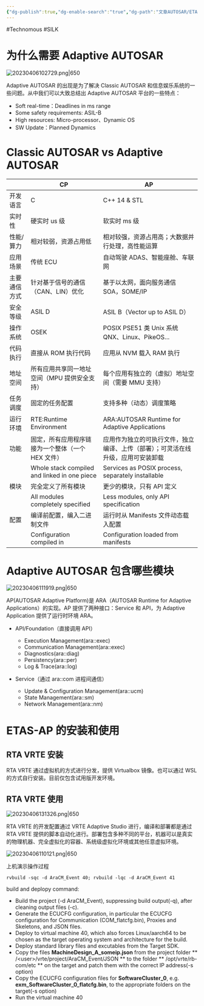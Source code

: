 ```yaml
---
{"dg-publish":true,"dg-enable-search":"true","dg-path":"文章AUTOSAR/ETAS Adaptive AUTOSAR 简介.md","permalink":"/文章AUTOSAR/ETAS Adaptive AUTOSAR 简介/","dgEnableSearch":"true","dgPassFrontmatter":true}
---
```


#Technomous #SILK 

# 为什么需要 Adaptive AUTOSAR

![20230406102729.png|650](/img/user/0.Asset/resource/20230406102729.png)

Adaptive AUTOSAR 的出现是为了解决 Classic AUTOSAR 和信息娱乐系统的一些问题。从中我们可以大致总结出 Adaptive AUTOSAR 平台的一些特点：

* Soft real-time：Deadlines in ms range
* Some safety requirements: ASIL-B
* High resources: Micro-processor、Dynamic OS
* SW Update：Planned Dynamics

# Classic AUTOSAR vs Adaptive AUTOSAR

|              | CP                                                | AP                                                                               |
| ------------ | ------------------------------------------------- | -------------------------------------------------------------------------------- |
| 开发语言     | C                                                 | C++ 14 & STL                                                                     |
| 实时性       | 硬实时 us 级                                      | 软实时 ms 级                                                                     |
| 性能/算力    | 相对较弱，资源占用低                              | 相对较强，资源占用高；大数据并行处理，高性能运算                                 |
| 应用场景     | 传统 ECU                                          | 自动驾驶 ADAS、智能座舱、车联网                                                  |
| 主要通信方式 | 针对基于信号的通信（CAN、LIN）优化                | 基于以太网，面向服务通信 SOA，SOME/IP                                            |
| 安全等级     | ASIL D                                            | ASIL B（Vector up to ASIL D）                                                    |
| 操作系统     | OSEK                                              | POSIX PSE51 类 Unix 系统 QNX、Linux、PikeOS...                                   |
| 代码执行     | 直接从 ROM 执行代码                               | 应用从 NVM 载入 RAM 执行                                                         |
| 地址空间     | 所有应用共享同一地址空间（MPU 提供安全支持）      | 每个应用有独立的（虚拟）地址空间（需要 MMU 支持）                                |
| 任务调度     | 固定的任务配置                                    | 支持多种（动态）调度策略                                                         |
| 运行环境     | RTE:Runtime Environment                           | ARA:AUTOSAR Runtime for Adaptive Applications                                    |
| 功能         | 固定，所有应用程序链接为一个整体（一个 HEX 文件） | 应用作为独立的可执行文件，独立编译、上传（部署）；可灵活在线升级，应用可安装卸载 |
|              | Whole stack compiled and linked in one piece      | Services as POSIX process, separately installable                                |
| 模块         | 完全定义了所有模块                                | 更少的模块，只有 API 定义                                                        |
|              | All modules completely specified                  | Less modules, only API specification                                             |
| 配置         | 编译前配置，编入二进制文件                        | 运行时从 Manifests 文件动态载入配置                                              |
|              | Configuration compiled in                         | Configuration loaded from manifests                                              |

# Adaptive AUTOSAR 包含哪些模块

![20230406111919.png|650](/img/user/0.Asset/resource/20230406111919.png)

AP(AUTOSAR Adaptive Platform)是 ARA（AUTOSAR Runtime for Adaptive Applications）的实现。AP 提供了两种接口：Service 和 API，为 Adaptive Application 提供了运行时环境 ARA。

* API/Foundation（直接调用 API）
	* Execution Management(ara::exec)
	* Communication Management(ara::exec)
	* Diagnostics(ara::diag)
	* Persistency(ara::per)
	* Log & Trace(ara::log)

* Service（通过 ara::com 进程间通信）
	* Update & Configuration Management(ara::ucm)
	* State Management(ara::sm)
	* Network Management(ara::nm)

# ETAS-AP 的安装和使用

## RTA VRTE 安装

RTA VRTE 通过虚拟机的方式进行分发，提供 Virtualbox 镜像。也可以通过 WSL 的方式自行安装。目前仅包含试用版开发环境。

## RTA VRTE 使用

![20230406131326.png|650](/img/user/0.Asset/resource/20230406131326.png)

RTA VRTE 的开发配置通过 VRTE Adaptive Studio 进行，编译和部署都是通过 RTA VRTE 提供的脚本自动化进行。部署包含多种不同的平台，机器可以是真实的物理机器、完全虚拟化的容器、系统级虚拟化环境或其他任意虚拟环境。

![20230406110121.png|650](/img/user/0.Asset/resource/20230406110121.png)

上机演示操作过程

``` shell
rvbuild -sqc -d AraCM_Event 40; rvbuild -lqc -d AraCM_Event 41
```

build and deplopy command:
* Build the project (-d AraCM_Event), suppressing build output(-q), after cleaning output files (-c).
* Generate the ECUCFG configuration, in particular the ECUCFG configuration for Communication (COM_flatcfg.bin), Proxies and Skeletons, and JSON files.
* Deploy to virtual machine 40, which also forces Linux/aarch64 to be chosen as the target operating system and architecture for the build.
* Deploy standard library files and excutables from the Target SDK.
* Copy the files **MachineDesign_A_someip.json** from the project folder ** /\<user>/vrte/project/AraCM_Event/JSON ** to the folder ** /opt/vrte/rb-com/etc ** on the target and patch them with the correct IP address(-s option)
* Copy the ECUCFG configuration files for **SoftwareCluster_0**, e.g. **exm_SoftwareCluster_0_flatcfg.bin**, to the appropriate folders on the target(-s option)
* Run the virtual machine 40